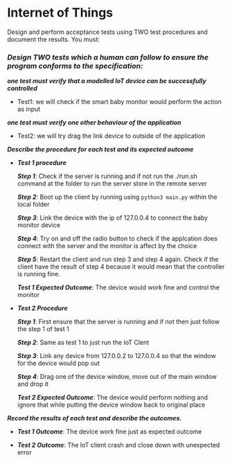 # Internet of Things

Design and perform acceptance tests using TWO test procedures and document the results. You must:

### ***Design TWO tests which a human can follow to ensure the program conforms to the specification:***

***one test must verify that a modelled IoT device can be successfully controlled***

- Test1: we will check if the smart baby monitor would perform the action as input

***one test must verify one other behaviour of the application***

- Test2: we will try drag the link device to outside of the application

***Describe the procedure for each test and its expected outcome***

- ***Test 1 procedure***

  ***Step 1***: Check if the server is running and if not run the ./run.sh command at the folder to run the server store in the remote server
  
  ***Step 2***: Boot up the client by running using `python3 main.py` within the local folder
  
  ***Step 3***: Link the device with the ip of 127.0.0.4 to connect the baby monitor device
  
  ***Step 4***: Try on and off the radio button to check if the applcation does connect with the server and the monitor is affect by the choice
  
  ***Step 5***: Restart the client and run step 3 and step 4 again. Check if the client have the result of step 4 because it would mean that the controller is running fine.

  ***Test 1 Expected Outcome***: The device would work fine and control the monitor

- ***Test 2 Procedure***

  ***Step 1***: First ensure that the server is running and if not then just follow the step 1 of test 1

  ***Step 2***: Same as test 1 to just run the IoT Clent
  
  ***Step 3***: Link any device from 127.0.0.2 to 127.0.0.4 so that the window for the device would pop out

  ***Step 4***: Drag one of the device window, move out of the main window and drop it

  ***Test 2 Expected Outcome***: The device would perform nothing and ignore that while putting the device window back to original place


***Record the results of each test and describe the outcomes.***

  - ***Test 1 Outcome***: The device work fine just as expected outcome

  - ***Test 2 Outcome***: The IoT client crash and close down with unexpected error